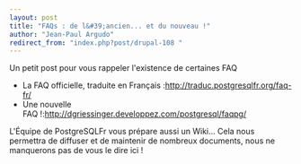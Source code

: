 ```yaml
---
layout: post
title: "FAQs : de l&#39;ancien... et du nouveau !"
author: "Jean-Paul Argudo"
redirect_from: "index.php?post/drupal-108 "
---
```




<p>Un petit post pour vous rappeler l'existence de certaines FAQ</p>

<ul>

<li>La FAQ officielle, traduite en Français&nbsp;:<a href="http://traduc.postgresqlfr.org/faq-fr/" target="_blank">http://traduc.postgresqlfr.org/faq-fr/</a>

</li>

<li>Une nouvelle FAQ&nbsp;!:<a href="http://dgriessinger.developpez.com/postgresql/faqpg/" target="_blank">http://dgriessinger.developpez.com/postgresql/faqpg/</a>

</li>

</ul>

<p>L'Équipe de PostgreSQLFr vous prépare aussi un Wiki... Cela nous permettra de diffuser et de maintenir de nombreux documents, nous ne manquerons pas de vous le dire ici&nbsp;!</p>